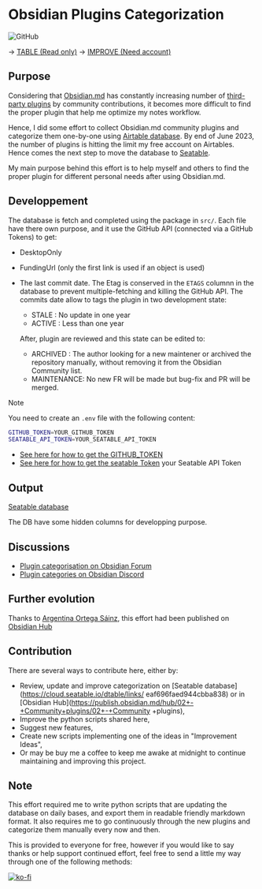 # Obsidian Plugins Categorization

![GitHub](https://img.shields.io/github/license/ramisedhom/obsidian-plugins-categorization)

-> [TABLE (Read only)](https://cloud.seatable.io/dtable/external-links/37f27445cf4745178e06/)
-> [IMPROVE (Need account)](https://cloud.seatable.io/dtable/links/9770a2f8544e4114b38d)

## Purpose

Considering that [Obsidian.md](https://obsidian.md) has constantly increasing number of [third-party plugins](https://github.com/obsidianmd/obsidian-releases/blob/master/community-plugins.json) by community contributions, it becomes more difficult to find the proper plugin that help me optimize my notes workflow.

Hence, I did some effort to collect Obsidian.md community plugins and categorize them one-by-one using [Airtable database](https://airtable.com/invite/l?inviteId=invZOB0AEYoqO8gri&inviteToken=d699fe9527edbed243460be2b2e561f9c467867a1145e92e81f64c8d4f4fcafb&utm_source=email). By end of June 2023, the number of plugins is hitting the limit my free account on Airtables. Hence comes the next step to move the database to [Seatable](https://cloud.seatable.io/dtable/links/eaf696faed944cbba838).

My main purpose behind this effort is to help myself and others to find the proper plugin for different personal needs after using Obsidian.md.

## Developpement

The database is fetch and completed using the package in `src/`. Each file have there own purpose, and it use the GitHub API (connected via a GitHub Tokens) to get:
- DesktopOnly
- FundingUrl (only the first link is used if an object is used)
- The last commit date. The Etag is conserved in the `ETAGS` columnn in the database to prevent multiple-fetching and killing the GitHub API. The commits date allow to tags the plugin in two development state:
  - STALE : No update in one year
  - ACTIVE : Less than one year

  After, plugin are reviewed and this state can be edited to:
  - ARCHIVED : The author looking for a new maintener or archived the repository manually, without removing it from the Obsidian Community list.
  - MAINTENANCE: No new FR will be made but bug-fix and PR will be merged.

> [!NOTE]
> You need to create an `.env` file with the following content:
> ```bash
> GITHUB_TOKEN=YOUR_GITHUB_TOKEN
> SEATABLE_API_TOKEN=YOUR_SEATABLE_API_TOKEN
> ```
> - [See here for how to get the GITHUB_TOKEN](https://docs.github.com/en/github/authenticating-to-github/keeping-your-account-and-data-secure/creating-a-personal-access-token)
> - [See here for how to get the seatable Token](https://seatable.io/en/docs/seatable-api/erzeugen-eines-api-tokens/) your Seatable API Token

## Output

[Seatable database](https://cloud.seatable.io/dtable/external-links/37f27445cf4745178e06/)

The DB have some hidden columns for developping purpose.

## Discussions

- [Plugin categorisation on Obsidian Forum](https://forum.obsidian.md/t/plugin-categorisation/13565)
- [Plugin categories on Obsidian Discord](https://discord.com/channels/686053708261228577/888107495233568778)

## Further evolution

Thanks to [Argentina Ortega Sáinz](https://github.com/argenos), this effort had been published on [Obsidian Hub](https://publish.obsidian.md/hub/02+-+Community+plugins/02+-+Community+plugins)

## Contribution

There are several ways to contribute here, either by:
  - Review, update and improve categorization on [Seatable database](https://cloud.seatable.io/dtable/links/  eaf696faed944cbba838) or in [Obsidian Hub](https://publish.obsidian.md/hub/02+-+Community+plugins/02+-+Community  +plugins),
  - Improve the python scripts shared here,
  - Suggest new features,
  - Create new scripts implementing one of the ideas in "Improvement Ideas",
  - Or may be buy me a coffee to keep me awake at midnight to continue maintaining and improving this project.

## Note

This effort required me to write python scripts that are updating the database on daily bases, and export them in readable friendly markdown format.
It also requires me to go continuously through the new plugins and categorize them manually every now and then.

This is provided to everyone for free, however if you would like to say thanks or help support continued effort, feel free to send a little my way through one of the following methods:

[![ko-fi](https://ko-fi.com/img/githubbutton_sm.svg)](https://ko-fi.com/I2I36CJAV)
